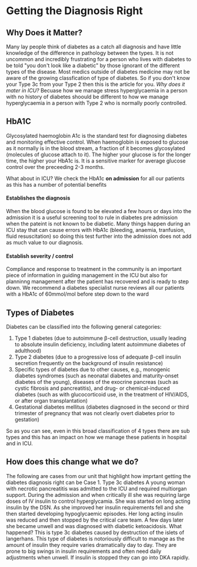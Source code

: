 # Getting the Diagnosis Right

## Why Does it Matter?

  
Many lay people think of diabetes as a catch all diagnosis and have little knowledge of the difference in pathology between the types. It is not uncommon and incredibly frustrating for a person who lives with diabetes to be told "you don't look like a diabetic" by those ignorant of the different types of the disease. Most medics outside of diabetes medicine may not be aware of the growing classfication of type of diabetes. So if you don't know your Type 3c from your Type 2 then this is the article for you. 
  *Why does it mater in ICU?* 
  Becuase how we manage stress hyperglycaemia in a person with no history of diabetes shoould be different to how we manage hyperglycaemia in a person with Type 2 who is normally poorly controlled. 


  ## HbA1C

Glycosylated haemoglobin A1c is the standard test for diagnosing diabetes and monitoring effective control. When haemoglobin is exposed to glucose as it normally is in the blood stream, a fraction of it becomes glycosylated (molecules of glucose attach to it). The higher your glucose is for the longer time, the higher your HbA1c is. It is a sensitive marker for average glucose control over the preceeding 2-3 months. 

What about in ICU?
We check the HbA1c **on admission** for all our patients as this has a number of potential benefits
  #### Establishes the diagnosis
  When the blood glucose is found to be elevated a few hours or days into the admission it is a useful screening tool to rule in diabetes pre admission when the pateint is not known to be diabetic. Many things happen during an ICU stay that can cause errors with HbA1c (bleeding, anaemia, tranfusion, fluid resuscitation) so doing this test further into the admission does not add as much value to our diagnosis.
  #### Establish severity / control
  Compliance and response to treatment in the community is an important piece of information in guiding management in the ICU but also for planninng management after the patient has recovered and is ready to step down. We recommend a diabetes specialist nurse reviews all our patients with a HbA1c of 60mmol/mol before step down to the ward
  

  ## Types of Diabetes
Diabetes can be classified into the following general categories:
1. Type 1 diabetes (due to autoimmune β-cell destruction, usually leading to absolute insulin deficiency, including latent autoimmune diabetes of adulthood)
2. Type 2 diabetes (due to a progressive loss of adequate β-cell insulin secretion frequently on the background of insulin resistance)
3. Specific types of diabetes due to other causes, e.g., monogenic diabetes syndromes (such as neonatal diabetes and maturity-onset diabetes of the young), diseases of the exocrine pancreas (such as cystic fibrosis and pancreatitis), and drug- or chemical-induced diabetes (such as with glucocorticoid use, in the treatment of HIV/AIDS, or after organ transplantation)
4. Gestational diabetes mellitus (diabetes diagnosed in the second or third trimester of pregnancy that was not clearly overt diabetes prior to gestation)

So as you can see, even in this broad classification of 4 types there are sub types and this has an impact on how we manage these patients in hospital and in ICU.
  
  ## How does this change what we do?

  The following are cases from our unit that highlight how imprtant getting the diabetes diagnosis right can be
  Case 1. Type 3c diabetes
  A young woman with necrotic pancreatitis was admitted to the ICU and required multiorgan support. During the admission and when critically ill she was requiring large doses of IV insulin to control hyperglycamia. She was started on long acting insulin by the DSN. As she improved her insulin requirements fell and she then started developing hypoglycaemic episodes. Her long acting insulin was reduced and then stopped by the critical care team. A few days later she became unwell and was diagnosed with diabetic ketoacidosis.
  What happened? This is type 3c diabetes caused by destruction of the islets of langerhans. This type of diabetes is notoriously difficult to manage as the amount of insulin they require varies dramatically day to day. They are prone to big swings in insulin requirements and often need daily adjustments when unwell. If insulin is stopped they can go into DKA rapidly.

  
